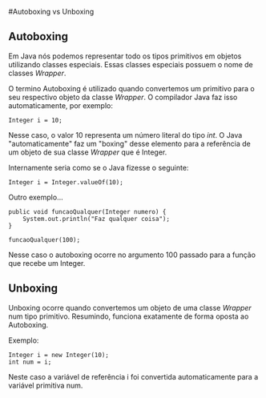 #Autoboxing vs Unboxing


## Autoboxing

Em Java nós podemos representar todo os tipos primitivos em objetos utilizando classes especiais. Essas classes 
especiais possuem o nome de classes *Wrapper*.

O termino Autoboxing é utilizado quando convertemos um primitivo para o seu respectivo objeto da classe *Wrapper*. O
compilador Java faz isso automaticamente, por exemplo:

    Integer i = 10;

Nesse caso, o valor 10 representa um número literal do tipo *int*. O Java "automaticamente" faz um "boxing" desse
elemento para a referência de um objeto de sua classe *Wrapper* que é Integer.

Internamente seria como se o Java fizesse o seguinte:

    Integer i = Integer.valueOf(10);

Outro exemplo...

    public void funcaoQualquer(Integer numero) {
        System.out.println("Faz qualquer coisa");
    }

    funcaoQualquer(100);

Nesse caso o autoboxing ocorre no argumento 100 passado para a função que recebe um Integer.

## Unboxing

Unboxing ocorre quando convertemos um objeto de uma classe *Wrapper* num tipo primitivo. Resumindo, funciona exatamente
de forma oposta ao Autoboxing.

Exemplo:

    Integer i = new Integer(10);
    int num = i;

Neste caso a variável de referência i foi convertida automaticamente para a variável primitiva num.